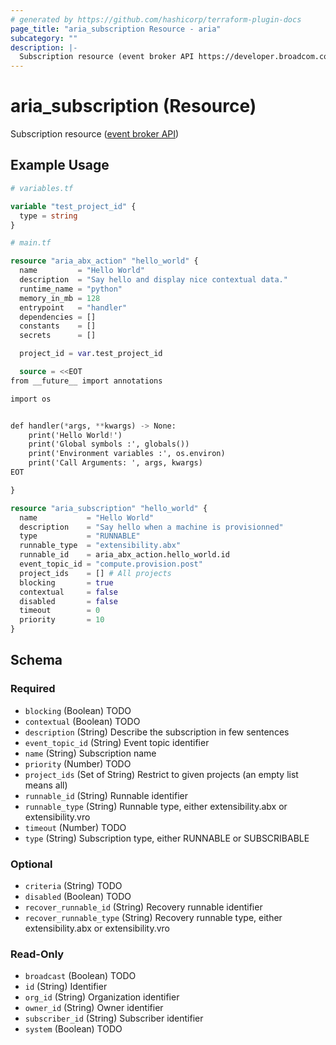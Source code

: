 ```yaml
---
# generated by https://github.com/hashicorp/terraform-plugin-docs
page_title: "aria_subscription Resource - aria"
subcategory: ""
description: |-
  Subscription resource (event broker API https://developer.broadcom.com/xapis/vrealize-automation-event-broker-service-api/latest/subscription/)
---
```


# aria_subscription (Resource)

Subscription resource ([event broker API](https://developer.broadcom.com/xapis/vrealize-automation-event-broker-service-api/latest/subscription/))

## Example Usage

```terraform
# variables.tf

variable "test_project_id" {
  type = string
}

# main.tf

resource "aria_abx_action" "hello_world" {
  name         = "Hello World"
  description  = "Say hello and display nice contextual data."
  runtime_name = "python"
  memory_in_mb = 128
  entrypoint   = "handler"
  dependencies = []
  constants    = []
  secrets      = []

  project_id = var.test_project_id

  source = <<EOT
from __future__ import annotations

import os


def handler(*args, **kwargs) -> None:
    print('Hello World!')
    print('Global symbols :', globals())
    print('Environment variables :', os.environ)
    print('Call Arguments: ', args, kwargs)
EOT

}

resource "aria_subscription" "hello_world" {
  name           = "Hello World"
  description    = "Say hello when a machine is provisionned"
  type           = "RUNNABLE"
  runnable_type  = "extensibility.abx"
  runnable_id    = aria_abx_action.hello_world.id
  event_topic_id = "compute.provision.post"
  project_ids    = [] # All projects
  blocking       = true
  contextual     = false
  disabled       = false
  timeout        = 0
  priority       = 10
}
```

<!-- schema generated by tfplugindocs -->
## Schema

### Required

- `blocking` (Boolean) TODO
- `contextual` (Boolean) TODO
- `description` (String) Describe the subscription in few sentences
- `event_topic_id` (String) Event topic identifier
- `name` (String) Subscription name
- `priority` (Number) TODO
- `project_ids` (Set of String) Restrict to given projects (an empty list means all)
- `runnable_id` (String) Runnable identifier
- `runnable_type` (String) Runnable type, either extensibility.abx or extensibility.vro
- `timeout` (Number) TODO
- `type` (String) Subscription type, either RUNNABLE or SUBSCRIBABLE

### Optional

- `criteria` (String) TODO
- `disabled` (Boolean) TODO
- `recover_runnable_id` (String) Recovery runnable identifier
- `recover_runnable_type` (String) Recovery runnable type, either extensibility.abx or extensibility.vro

### Read-Only

- `broadcast` (Boolean) TODO
- `id` (String) Identifier
- `org_id` (String) Organization identifier
- `owner_id` (String) Owner identifier
- `subscriber_id` (String) Subscriber identifier
- `system` (Boolean) TODO
